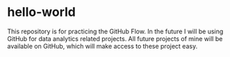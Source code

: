 # hello-world
This repository is for practicing the GitHub Flow.
In the future I will be using GitHub for data analytics related projects.
All future projects of mine will be available on GitHub, which will make access to these project easy. 
